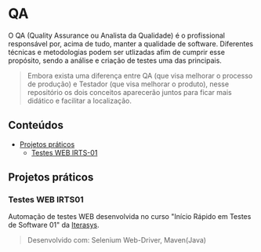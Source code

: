 # QA

O QA (Quality Assurance ou Analista da Qualidade) é o profissional responsável por, acima de tudo, manter a qualidade de software. Diferentes técnicas e metodologias podem ser utlizadas afim de cumprir esse propósito, sendo a análise e criação de testes uma das principais. 

> Embora exista uma diferença entre QA (que visa melhorar o processo de produção) e Testador (que visa melhorar o produto), nesse repositório os dois conceitos aparecerão juntos para ficar mais didático e facilitar a localização.

## Conteúdos

- [Projetos práticos](#projetos-práticos)
    - [Testes WEB IRTS-01](#testes-web-irts01)

## Projetos práticos 

### Testes WEB IRTS01

Automação de testes WEB desenvolvida no curso "Início Rápido em Testes de Software 01" da [Iterasys](https://iterasys.com.br/).

> Desenvolvido com: Selenium Web-Driver, Maven(Java)
